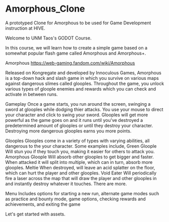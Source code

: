 # Amorphous_Clone
A prototyped Clone for Amorphous to be used for Game Development instruction at HIVE.

Welcome to UNM Taos's GODOT Course.

In this course, we will learn how to create a simple game based on a somewhat popular flash game called Amorphous and Amorphous+.

Amorphous
  https://web-gaming.fandom.com/wiki/Amorphous  
  
  Released on Kongregate and developed by Innoculous Games, Amorphous is a top-down hack and slash game in which you survive on various maps against dangerous slimes
  called glooples.
  Throughout the game, you unlock various types of gloople enemies and rewards which you can check and activate in between runs.
  
Gameplay
  Once a game starts, you run around the screen, swinging a sword at glooples while dodging thier attacks.
  You use your mouse to direct your character and click to swing your sword.
  Glooples will get more powerful as the game goes on and it runs until you've destroyed a predetermined amount of glooples or until they destroy your character.
  Destroying more dangerous glooples earns you more points.
  
Glooples
  Glooples come in a variety of types with varying abilities, all dangerous to the your character.
  Some examples include,
    Green Gloople
      Will stun you if they touch you, making it easier for others to attack you.
    Amorphous Gloople
      Will absorb other glooples to get bigger and faster. When attacked it will split into multiple, which can in turn, absorb more glooples.
    Meltie
      When destroyed, will leave an acid splatter on the floor, which can hurt the player and other glooples.
    Void Eater
      Will periodically fire a laser across the map that will draw the player and other glooples in and instantly destroy whatever it touches.
  There are more.
  
Menu
  Includes options for starting a new run, alternate game modes such as practice and bounty mode, game options, checking rewards and achievements, and exiting the game
  
Let's get started with assets.
